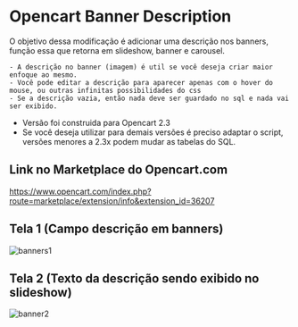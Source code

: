 # Opencart Banner Description

O objetivo dessa modificação é adicionar uma descrição nos banners, função essa que retorna em slideshow, banner e carousel.

    - A descrição no banner (imagem) é util se você deseja criar maior enfoque ao mesmo.
    - Você pode editar a descrição para aparecer apenas com o hover do mouse, ou outras infinitas possibilidades do css
    - Se a descrição vazia, então nada deve ser guardado no sql e nada vai ser exibido.

- Versão foi construida para Opencart 2.3
- Se você deseja utilizar para demais versões é preciso adaptar o script, versões menores a 2.3x podem mudar as tabelas do SQL.

## Link no Marketplace do Opencart.com
https://www.opencart.com/index.php?route=marketplace/extension/info&extension_id=36207

## Tela 1 (Campo descrição em banners)
![banners1](https://user-images.githubusercontent.com/8571832/52815675-75b41d80-3086-11e9-8a59-e4db301fb87a.png)
## Tela 2 (Texto da descrição sendo exibido no slideshow)
![banner2](https://user-images.githubusercontent.com/8571832/52815674-75b41d80-3086-11e9-95c5-26fdde66b55c.png)
